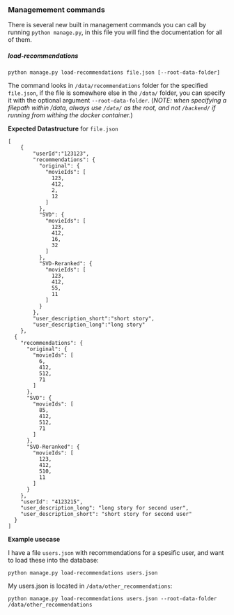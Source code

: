 ### Managemement commands

There is several new built in management commands you can call by running `python manage.py`, in this file you will find the documentation for all of them.

##### load-recommendations
`python manage.py load-recommendations file.json [--root-data-folder]`

The command looks in `/data/recommendations` folder for the specified `file.json`,
if the file is somewhere else in the `/data/` folder, you can specify it with the
optional argument `--root-data-folder`. (*NOTE: when specifying a filepath within /data,
always use `/data/` as the root, and not `/backend/` if running from withing the docker container.*)
 
**Expected Datastructure** for `file.json` 
```
[
    {
        "userId":"123123",
        "recommendations": {
          "original": {
            "movieIds": [
              123,
              412,
              2,
              12
            ]
          },
          "SVD": {
            "movieIds": [
              123,
              412,
              16,
              32
            ]
          },
          "SVD-Reranked": {
            "movieIds": [
              123,
              412,
              55,
              11
            ]
          }
        },
        "user_description_short":"short story",
        "user_description_long":"long story"
    },
  {
    "recommendations": {
      "original": {
        "movieIds": [
          6,
          412,
          512,
          71
        ]
      },
      "SVD": {
        "movieIds": [
          85,
          412,
          512,
          71
        ]
      },
      "SVD-Reranked": {
        "movieIds": [
          123,
          412,
          510,
          11
        ]
      }
    },
    "userId": "4123215",
    "user_description_long": "long story for second user",
    "user_description_short": "short story for second user"
  }
]

```

**Example usecase**

I have a file `users.json` with recommendations for a spesific user, and want to load these into the database:

`python manage.py load-recommendations users.json`

My users.json is located in `/data/other_recommendations`:

`python manage.py load-recommendations users.json --root-data-folder /data/other_recommendations`
